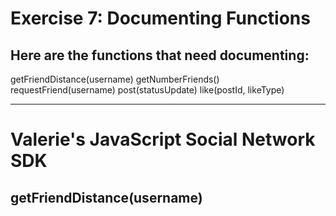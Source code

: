 # Exercise 7: Documenting Functions

## Here are the functions that need documenting: 
getFriendDistance(username)
getNumberFriends()
requestFriend(username)
post(statusUpdate)
like(postId, likeType)

<!-- 
Template
## Function Name
Summary
### Parameters
#### Parameter 1
Type
Description
#### Parameter 2
Type
Description
### Returns
#### Return 1
Type
Description
#### Return 2
Type
Description
-->

***

# Valerie's JavaScript Social Network SDK

## getFriendDistance(username)
